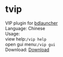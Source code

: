 # tvip
VIP plugin for [bdlauncher](https://github.com/Sysca11/bdlauncher)  
Language: Chinese  
Usage:   
view help:`/vip help`  
open gui menu:`/vip gui`  
Download: [Download](https://github.com/thirteenc13/bdlauncher-vip/raw/master/vip.so)  